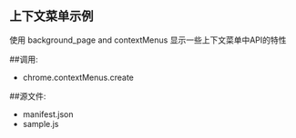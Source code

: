 ﻿上下文菜单示例
----------------
使用 background_page and contextMenus
显示一些上下文菜单中API的特性

##调用:
 - chrome.contextMenus.create

##源文件:
 - manifest.json
 - sample.js